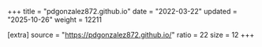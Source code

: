 +++
title = "pdgonzalez872.github.io"
date = "2022-03-22"
updated = "2025-10-26"
weight = 12211

[extra]
source = "https://pdgonzalez872.github.io/"
ratio = 22
size = 12
+++
